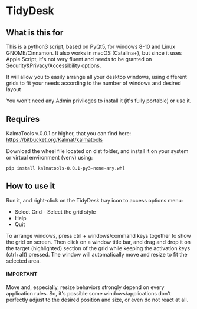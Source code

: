 # TidyDesk

## What is this for

This is a python3 script, based on PyQt5, for windows 8-10 and Linux GNOME/Cinnamon. It also works in macOS (Catalina+), but since it uses Apple Script, it's not very fluent and needs to be granted on Security&Privacy/Accessibility options.

It will allow you to easily arrange all your desktop windows, using different grids to fit your needs according to the number of windows and desired layout 

You won't need any Admin privileges to install it (it's fully portable) or use it.

## Requires

KalmaTools v.0.0.1 or higher, that you can find here: https://bitbucket.org/Kalmat/kalmatools

Download the wheel file located on dist folder, and install it on your system or virtual environment (venv) using:

    pip install kalmatools-0.0.1-py3-none-any.whl

## How to use it

Run it, and right-click on the TidyDesk tray icon to access options menu:

* Select Grid - Select the grid style 
* Help
* Quit

To arrange windows, press ctrl + windows/command keys together to show the grid on screen. Then click on a window title bar, and drag and drop it on the target (highlighted) section of the grid while keeping the activation keys (ctrl+alt) pressed. The window will automatically move and resize to fit the selected area.

#### IMPORTANT

Move and, especially, resize behaviors strongly depend on every application rules. So, it's possible some windows/applications don't perfectly adjust to the desired position and size, or even do not react at all.

